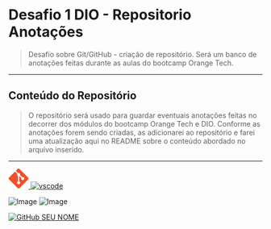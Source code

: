# Desafio 1 DIO - Repositorio Anotações

> Desafio sobre Git/GitHub - criação de repositório.
> Será um banco de anotações feitas durante as aulas do bootcamp Orange Tech.
---

## Conteúdo do Repositório

> O repositório será usado para guardar eventuais anotações feitas no decorrer dos módulos do bootcamp Orange Tech e DIO. Conforme as anotações forem sendo criadas, as adicionarei ao repositório e farei uma atualização aqui no README sobre o conteúdo abordado no arquivo inserido.
---
<a href="https://git-scm.com/" target="_blank"> 
<img src="https://raw.githubusercontent.com/devicons/devicon/master/icons/git/git-original.svg" alt="css3" width="40" height="40"/> </a>
 <a href="https://code.visualstudio.com/">
 <img src="https://cdn.jsdelivr.net/gh/devicons/devicon/icons/vscode/vscode-original.svg" alt="vscode" width="40" height="40"/>
 </a>

![Image](https://img.shields.io/badge/GitHub-100000?style=for-the-badge&logo=github&logoColor=white)
![Image](https://img.shields.io/badge/Markdown-000000?style=for-the-badge&logo=markdown&logoColor=white)


[![GitHub SEU NOME]( https://img.shields.io/github/followers/VanessaSwerts?label=follow&style=social)](https://github.com/AmandaPardinho)